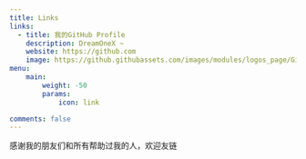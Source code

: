 ```yaml
---
title: Links
links:
  - title: 我的GitHub Profile
    description: DreamOneX ~
    website: https://github.com
    image: https://github.githubassets.com/images/modules/logos_page/GitHub-Mark.png
menu:
    main: 
        weight: -50
        params:
            icon: link

comments: false
---
```


感谢我的朋友们和所有帮助过我的人，欢迎友链  

